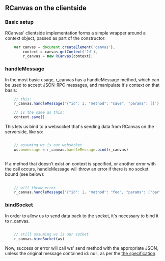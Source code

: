 ## RCanvas on the clientside


### Basic setup

RCanvas' clientside implementation forms a simple wrapper around a context object, passed as part of the constructor:

```javascript
    var canvas = document.createElement('canvas'),
        context = canvas.getContext('2d'),
        r_canvas = new RCanvas(context);

```

### handleMessage

In the most basic usage, r_canvas has a handleMessage method, which can be used to accept JSON-RPC messages, and manipulate it's context on that basis:

```javascript
    // this:
    r_canvas.handleMessage('{"id": 1, "method": "save", "params": []');

    // is the same as this:
    context.save()
```

This lets us bind to a websocket that's sending data from RCanvas on the serverside, like so:

```javascript

    // assuming ws is our websocket
    ws.onmessage = r_canvas.handleMessage.bind(r_canvas)
    
```

If a method that doesn't exist on context is specified, or another error with the call occurs, handleMessage will throw an error if there is no socket bound (see below):

```javascript
    
    // will throw error
    r_canvas.handleMessage('{"id": 1, "method": "foo", "params": ["bar"]');

```

### bindSocket

In order to allow us to send data back to the socket, it's necessary to bind it to r_canvas. 

```javascript

    // still assuming ws is our socket
    r_canvas.bindSocket(ws)

```

Now, success or error will call ws' send method with the appropriate JSON, unless the original message contained id: null, as per the [the specification](http://json-rpc.org/wiki/specification).
